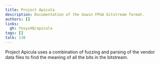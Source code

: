 ```yaml
---
title: Project Apicula
description: Documentation of the Gowin FPGA bitstream format.
authors: []
links:
  gh: YosysHQ/apicula
tags: []
talk: 138
---
```


Project Apicula uses a combination of fuzzing and parsing of the vendor data files to find the meaning of all the bits in the bitstream.
